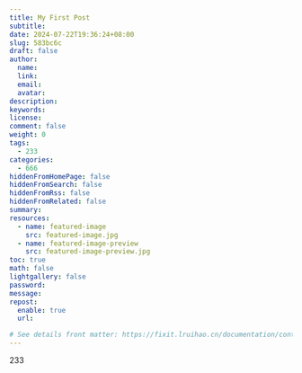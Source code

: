 ```yaml
---
title: My First Post
subtitle:
date: 2024-07-22T19:36:24+08:00
slug: 583bc6c
draft: false
author:
  name:
  link:
  email:
  avatar:
description:
keywords:
license:
comment: false
weight: 0
tags:
  - 233
categories:
  - 666
hiddenFromHomePage: false
hiddenFromSearch: false
hiddenFromRss: false
hiddenFromRelated: false
summary:
resources:
  - name: featured-image
    src: featured-image.jpg
  - name: featured-image-preview
    src: featured-image-preview.jpg
toc: true
math: false
lightgallery: false
password:
message:
repost:
  enable: true
  url:

# See details front matter: https://fixit.lruihao.cn/documentation/content-management/introduction/#front-matter
---
```

233
<!--more-->
